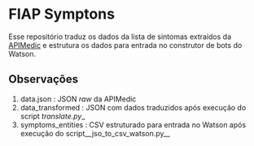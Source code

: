 # FIAP Symptons

Esse repositório traduz os dados da lista de sintomas extraídos da [APIMedic](https://apimedic.com/) e estrutura os dados para entrada no construtor de bots do Watson.

## Observações

1. data.json : JSON *raw* da APIMedic
2. data_transformed : JSON com dados traduzidos após execução do script  _translate.py__
3. symptoms_entities : CSV estruturado para entrada no Watson  após execução do script__jso_to_csv_watson.py__